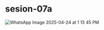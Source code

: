 # sesion-07a

![WhatsApp Image 2025-04-24 at 1 13 45 PM](https://github.com/user-attachments/assets/683e3d3f-148e-4852-bc42-aa0830dbd969)

